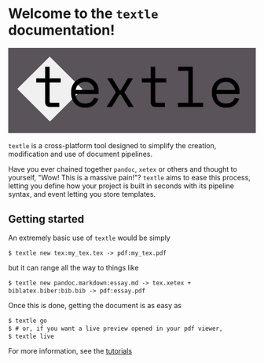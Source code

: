 # Welcome to the `textle` documentation!

![logo](img/logo.png)

`textle` is a cross-platform tool designed to simplify the creation, modification and use of document pipelines.

Have you ever chained together `pandoc`, `xetex` or others and thought to yourself, "Wow! This is a massive pain!"? `textle` aims to ease this process,
letting you define how your project is built in seconds with its pipeline syntax, and event letting you store templates.

## Getting started

An extremely basic use of `textle` would be simply

```
$ textle new tex:my_tex.tex -> pdf:my_tex.pdf
```

but it can range all the way to things like

```
$ textle new pandoc.markdown:essay.md -> tex.xetex + biblatex.biber:bib.bib -> pdf:essay.pdf
```

Once this is done, getting the document is as easy as

```
$ textle go
$ # or, if you want a live preview opened in your pdf viewer,
$ textle live
```

For more information, see the [tutorials](tut_1.md)

